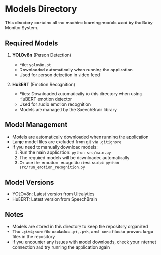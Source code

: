 # Models Directory

This directory contains all the machine learning models used by the Baby Monitor System.

## Required Models

1. **YOLOv8n** (Person Detection)
   - File: `yolov8n.pt`
   - Downloaded automatically when running the application
   - Used for person detection in video feed

2. **HuBERT** (Emotion Recognition)
   - Files: Downloaded automatically to this directory when using HuBERT emotion detector
   - Used for audio emotion recognition
   - Models are managed by the SpeechBrain library

## Model Management

- Models are automatically downloaded when running the application
- Large model files are excluded from git via `.gitignore`
- If you need to manually download models:
  1. Run the main application: `python src/main.py`
  2. The required models will be downloaded automatically
  3. Or use the emotion recognition test script: `python src/run_emotion_recognition.py`

## Model Versions

- YOLOv8n: Latest version from Ultralytics
- HuBERT: Latest version from SpeechBrain

## Notes

- Models are stored in this directory to keep the repository organized
- The `.gitignore` file excludes `.pt`, `.pth`, and `.onnx` files to prevent large files in the repository
- If you encounter any issues with model downloads, check your internet connection and try running the application again
